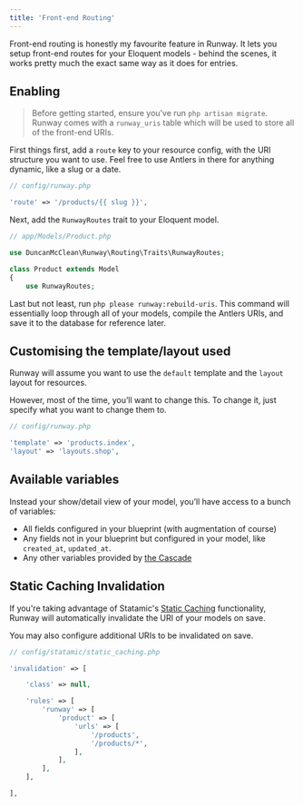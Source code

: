 ```yaml
---
title: 'Front-end Routing'
---
```


Front-end routing is honestly my favourite feature in Runway. It lets you setup front-end routes for your Eloquent models - behind the scenes, it works pretty much the exact same way as it does for entries.

## Enabling

> Before getting started, ensure you’ve run `php artisan migrate`. Runway comes with a `runway_uris` table which will be used to store all of the front-end URIs.

First things first, add a `route` key to your resource config, with the URI structure you want to use. Feel free to use Antlers in there for anything dynamic, like a slug or a date.

```php
// config/runway.php

'route' => '/products/{{ slug }}',
```

Next, add the `RunwayRoutes` trait to your Eloquent model.

```php
// app/Models/Product.php

use DuncanMcClean\Runway\Routing\Traits\RunwayRoutes;

class Product extends Model
{
    use RunwayRoutes;
```

Last but not least, run `php please runway:rebuild-uris`. This command will essentially loop through all of your models, compile the Antlers URIs, and save it to the database for reference later.

## Customising the template/layout used

Runway will assume you want to use the `default` template and the `layout` layout for resources.

However, most of the time, you’ll want to change this. To change it, just specify what you want to change them to.

```php
// config/runway.php

'template' => 'products.index',
'layout' => 'layouts.shop',
```

## Available variables

Instead your show/detail view of your model, you’ll have access to a bunch of variables:

-   All fields configured in your blueprint (with augmentation of course)
-   Any fields not in your blueprint but configured in your model, like `created_at`, `updated_at`.
-   Any other variables provided by [the Cascade](https://statamic.dev/cascade#content)

## Static Caching Invalidation

If you're taking advantage of Statamic's [Static Caching](https://statamic.dev/static-caching) functionality, Runway will automatically invalidate the URI of your models on save.

You may also configure additional URIs to be invalidated on save.

```php
// config/statamic/static_caching.php

'invalidation' => [

    'class' => null,

    'rules' => [
        'runway' => [
            'product' => [
                'urls' => [
                    '/products',
                    '/products/*',
                ],
            ],
        ],
    ],

],
```
